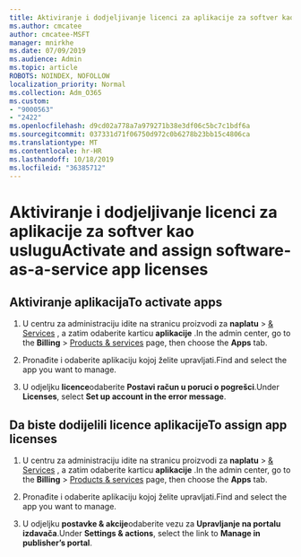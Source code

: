 ```yaml
---
title: Aktiviranje i dodjeljivanje licenci za aplikacije za softver kao uslugu
ms.author: cmcatee
author: cmcatee-MSFT
manager: mnirkhe
ms.date: 07/09/2019
ms.audience: Admin
ms.topic: article
ROBOTS: NOINDEX, NOFOLLOW
localization_priority: Normal
ms.collection: Adm_O365
ms.custom:
- "9000563"
- "2422"
ms.openlocfilehash: d9cd02a778a7a979271b38e3df06c5bc7c1bdf6a
ms.sourcegitcommit: 037331d71f06750d972c0b6278b23bb15c4806ca
ms.translationtype: MT
ms.contentlocale: hr-HR
ms.lasthandoff: 10/18/2019
ms.locfileid: "36385712"
---
```

# <a name="activate-and-assign-software-as-a-service-app-licenses"></a><span data-ttu-id="ebac9-102">Aktiviranje i dodjeljivanje licenci za aplikacije za softver kao uslugu</span><span class="sxs-lookup"><span data-stu-id="ebac9-102">Activate and assign software-as-a-service app licenses</span></span> 

## <a name="to-activate-apps"></a><span data-ttu-id="ebac9-103">Aktiviranje aplikacija</span><span class="sxs-lookup"><span data-stu-id="ebac9-103">To activate apps</span></span>

1. <span data-ttu-id="ebac9-104">U centru za administraciju idite na stranicu proizvodi za **naplatu** > [& Services](https://go.microsoft.com/fwlink/p/?linkid=842054) , a zatim odaberite karticu **aplikacije** .</span><span class="sxs-lookup"><span data-stu-id="ebac9-104">In the admin center, go to the **Billing** > [Products & services](https://go.microsoft.com/fwlink/p/?linkid=842054) page, then choose the **Apps** tab.</span></span>

2. <span data-ttu-id="ebac9-105">Pronađite i odaberite aplikaciju kojoj želite upravljati.</span><span class="sxs-lookup"><span data-stu-id="ebac9-105">Find and select the app you want to manage.</span></span>

3. <span data-ttu-id="ebac9-106">U odjeljku **licence**odaberite **Postavi račun u poruci o pogrešci**.</span><span class="sxs-lookup"><span data-stu-id="ebac9-106">Under **Licenses**, select **Set up account in the error message**.</span></span>  

## <a name="to-assign-app-licenses"></a><span data-ttu-id="ebac9-107">Da biste dodijelili licence aplikacije</span><span class="sxs-lookup"><span data-stu-id="ebac9-107">To assign app licenses</span></span>

1. <span data-ttu-id="ebac9-108">U centru za administraciju idite na stranicu proizvodi za **naplatu** > [& Services](https://go.microsoft.com/fwlink/p/?linkid=842054) , a zatim odaberite karticu **aplikacije** .</span><span class="sxs-lookup"><span data-stu-id="ebac9-108">In the admin center, go to the **Billing** > [Products & services](https://go.microsoft.com/fwlink/p/?linkid=842054) page, then choose the **Apps** tab.</span></span>

2. <span data-ttu-id="ebac9-109">Pronađite i odaberite aplikaciju kojoj želite upravljati.</span><span class="sxs-lookup"><span data-stu-id="ebac9-109">Find and select the app you want to manage.</span></span>  

3. <span data-ttu-id="ebac9-110">U odjeljku **postavke & akcije**odaberite vezu za **Upravljanje na portalu izdavača**.</span><span class="sxs-lookup"><span data-stu-id="ebac9-110">Under **Settings & actions**, select the link to **Manage in publisher’s portal**.</span></span>